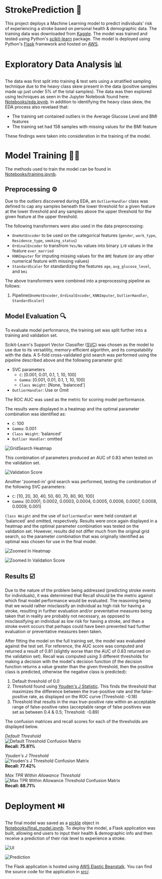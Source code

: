 # StrokePrediction 🧠
This project deploys a Machine Learning model to predict individuals' risk of experiencing a stroke based on 
personal health & demographic data. The training data was downloaded from 
[Kaggle](https://www.kaggle.com/datasets/fedesoriano/stroke-prediction-dataset). The model was trained and 
tested using Python's [scikit-learn](https://scikit-learn.org/stable/) package. The model is deployed using Python's [Flask](https://flask.palletsprojects.com/en/2.3.x/) framework and hosted on [AWS](https://aws.amazon.com/).

# Exploratory Data Analysis 📊
The data was first split into training & test sets using a stratified sampling technique due to the heavy class skew 
present in the data (positive samples made up just under 5% of the total samples). The data was then explored using 
techniques as seen in the Jupyter Notebook found here: [Notebooks/eda.ipynb](Notebooks/eda.ipynb). In addition to identifying 
the heavy class skew, the EDA process also revelaed that:

- The training set contained outliers in the Average Glucose Level and BMI features
- The training set had 158 samples with missing values for the BMI feature

These findings were taken into consideration in the training of the model.

# Model Training 🏋️‍♀️
The methods used to train the model can be found in [Notebooks/training.ipynb](Notebooks/training.ipynb).

## Preprocessing ⚙️
Due to the outliers discovered during EDA, an `OutlierHandler` class was defined to cap any samples beneath the 
lower threshold for a given feature at the lower threshold and any samples above the upper threshold for the given 
feature at the upper threshold.

The following transformers were also used in the data preprocessing:

- `OneHotEncoder` to be used on the categorical features (`gender`, `work_type`, `Residence_type`, `smoking_status`)
- `OrdinalEncoder` to transfrom `Yes/No` values into binary `1/0` values in the feature `ever_married`
- `KNNImputer` for imputing missing values for the `BMI` feature (or any other numerical feature with missing values)
- `StandardScaler` for standardizing the features `age`, `avg_glucose_level`, and `bmi`

The above transformers were combined into a preprocessing pipeline as follows:

1. Pipeline(`OneHotEncoder`, `OrdinalEncoder`, `KNNImputer`, `OutlierHandler`, `StandardScaler`)

## Model Evaluation 🔍
To evaluate model performance, the training set was split further into a training and validation set.

Scikit-Learn's Support Vector Classifier ([SVC](https://scikit-learn.org/stable/modules/generated/sklearn.svm.SVC.html#sklearn.svm.SVC)) 
was chosen as the model to use due to its versatility, memory-efficient algorithm, and its compatability with the data. A 5-fold 
cross-validated grid search was performed using the pipeline described above and the following parameter grid:

- SVC parameters
  - `C`: [0.001, 0.01, 0.1, 1, 10, 100]
  - `Gamma`: [0.001, 0.01, 0.1, 1, 10, 100]
  - `Class Weight`: [None, 'balanced']
- `OutlierHandler`: Use or Omit

The ROC AUC was used as the metric for scoring model performance.

The results were displayed in a heatmap and the optimal parameter combination was identified as:

- `C`: 100
- `Gamma`: 0.001
- `Class Weight`: 'balanced'
- `Outlier Handler`: omitted

![GridSearch Heatmap](images/gs_heatmap.png)

This combination of parameters produced an AUC of 0.83 when tested on the validation set.

![Validation Score](images/best_model_roc.png)

Another 'zoomed-in' grid search was performed, testing the combination of the following SVC parameters:

- `C`: [10, 20, 30, 40, 50, 60, 70, 80, 90, 100]
- `Gamma`: [0.0001, 0.0002, 0.0003, 0.0004, 0.0005, 0.0006, 0.0007, 0.0008, 0.0009, 0.001]

`Class Weight` and the use of `OutlierHandler` were held constant at 'balanced' and omitted, respectively. Results were once 
again displayed in a heatmap and the optimal parameter combination was tested on the validation set. However, results did 
not differ much from the original grid search, so the parameter combination that was originally identified as optimal was 
chosen for use in the final model.

![Zoomed In Heatmap](images/zoom_gs_heatmap.png)

![Zoomed In Validation Score](images/zoom_best_model_roc.png)

## Results ☑️
Due to the nature of the problem being addressed (predicting stroke events for individuals), it was determined that Recall 
should be the metric against which final model performance would be evaluated. The reasoning being that we would rather misclassify 
an individual as high risk for having a stroke, resulting in further evaluation and/or preventative measures being taken that in 
reality are probably not necessary, as opposed to misclassifying an individual as low risk for having a stroke, and then a stroke 
event occurs that perhaps could have been prevented had further evaluation or preventative measures been taken.

After fitting the model on the full training set, the model was evaluated against the test set. For reference, the AUC score was 
computed and returned a result of 0.81 (slightly worse than the AUC of 0.83 returned on the validation set). Recall was computed 
using 3 different thresholds for making a decision with the model's decision function (if the decision function returns a value 
greater than the given threshold, then the positive class is predicted, otherwise the negative class is predicted):

1. Default threshold of 0.0
2. Threshold found using [Youden's J Statistic](https://en.wikipedia.org/wiki/Youden%27s_J_statistic). This finds the threshold that
   maximizes the difference between the true-positive rate and the false-positive rate, as displayed on the ROC curve (Threshold: -0.18)
3. Threshold that results in the max true-positive rate within an acceptable range of false-positive rates (acceptable range of false
   positives was set as between 0.4 & 0.5; Threshold: -0.89)

The confusion matrices and recall scores for each of the thresholds are displayed below.

*Default Threshold*  
![Default Threshold Confusion Matrix](images/default_cm.png)  
**Recall: 75.81%**

*Youden's J Threshold*  
![Youden's J Threshold Confusion Matrix](images/youden_j_cm.png)  
**Recall: 77.42%**

*Max TPR Within Allowance Threshold*  
![Max TPR Within Allowance Threshold Confusion Matrix](images/max_tpr_cm.png)  
**Recall: 88.71%**

# Deployment ⏯️
The final model was saved as a [pickle](https://docs.python.org/3/library/pickle.html) object in 
[Notebooks/final_model.ipynb](Notebooks/final_model.ipynb). To deploy the model, a Flask application was 
built, allowing end users to input their health & demographic info and then receive a prediction of their 
risk level to experience a stroke.

![UI](images/ui.png)

![Prediction](images/prediction.png)

The Flask application is hosted using [AWS Elastic Beanstalk](https://aws.amazon.com/elasticbeanstalk/). You can 
find the source code for the application in [src/](src/).
